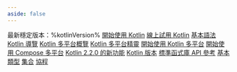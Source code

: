 ```yaml
---
aside: false
---
```

<topic 
	xmlns:xsi="http://www.w3.org/2001/XMLSchema-instance" 
	xsi:noNamespaceSchemaLocation="https://resources.jetbrains.com/writerside/1.0/topic.v2.xsd"
	title="Kotlin 文件" id="home">
    <section-starting-page>
        <title>Kotlin 文件</title>
        <description>
            最新穩定版本：%kotlinVersion%
        </description>
        <spotlight>
            <a href="getting-started.md" summary="在 IDE（如 IntelliJ IDEA 或 Android Studio）中，為您選擇的平台建立您的第一個 Kotlin 專案" type="start">開始使用 Kotlin</a>
            <a href="https://play.kotlinlang.org/" summary="直接在瀏覽器中編寫、編輯、執行和分享 Kotlin 程式碼" type="install">線上試用 Kotlin</a>
        </spotlight>
        <primary>
            <title>入門步驟</title>
            <a href="basic-syntax.md" summary="Kotlin 語法快速入門：關鍵字、運算子、程式結構">基本語法</a>
            <a href="kotlin-tour-welcome.md" summary="探索 Kotlin 程式語言的基礎知識">Kotlin 導覽</a>
        </primary>
        <secondary>
            <title>Kotlin 多平台</title>
            <a href="https://www.jetbrains.com/help/kotlin-multiplatform-dev/get-started.html" summary="探索 Kotlin 多平台技術，在您的應用程式之間分享程式碼">Kotlin 多平台概覽</a>
            <a href="https://kmp.jetbrains.com/" summary="快速建立並下載多平台專案範本">Kotlin 多平台精靈</a>
            <a href="https://www.jetbrains.com/help/kotlin-multiplatform-dev/multiplatform-create-first-app.html" summary="建立適用於 Android 和 iOS 的行動應用程式">開始使用 Kotlin 多平台</a>
            <a href="https://www.jetbrains.com/help/kotlin-multiplatform-dev/compose-multiplatform-create-first-app.html" summary="使用 Compose Multiplatform 在行動、桌面和網路上實作統一的使用者介面">開始使用 Compose 多平台</a>
        </secondary>
        <misc>
            <cards narrow="false">
                <title>精選主題</title>
                <a href="whatsnew22.md" summary="新的實驗性與穩定功能、效能改進及錯誤修復">Kotlin 2.2.0 的新功能</a>
                <a href="releases.md" summary="最新的 Kotlin 版本及更新說明">Kotlin 版本</a>
                <a href="https://kotlinlang.org/api/latest/jvm/stdlib/" summary="Kotlin 日常工作的基礎要素：IO、檔案、執行緒、集合等等">標準函式庫 API 參考</a>
                <a href="basic-types.md" summary="Kotlin 類型系統：數字、字串、陣列及其他內建類型">基本類型</a>
                <a href="collections-overview.md" summary="集合：清單、集合和映射">集合</a>
                <a href="coroutines-overview.md" summary="並行：協程、流、通道">協程</a>
            </cards>
        </misc>
    </section-starting-page>
</topic>